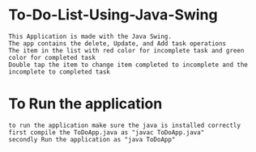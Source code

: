 # To-Do-List-Using-Java-Swing
    This Application is made with the Java Swing.
    The app contains the delete, Update, and Add task operations
    The item in the list with red color for incomplete task and green color for completed task
    Double tap the item to change item completed to incomplete and the incomplete to completed task
# To Run the application
    to run the application make sure the java is installed correctly
    first compile the ToDoApp.java as "javac ToDoApp.java"
    secondly Run the application as "java ToDoApp"
    
